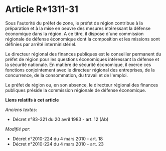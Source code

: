 # Article R*1311-31

Sous l'autorité du préfet de zone, le préfet de région contribue à la préparation et à la mise en oeuvre des mesures
intéressant la défense économique dans la région. A ce titre, il dispose d'une commission régionale de défense économique
dont la composition et les missions sont définies par arrêté interministériel.

Le directeur régional des finances publiques est le conseiller permanent du préfet de région pour les questions économiques
intéressant la défense et la sécurité nationale. En matière de sécurité économique, il exerce ces fonctions conjointement
avec le directeur régional des entreprises, de la concurrence, de la consommation, du travail et de l'emploi.

Le préfet de région ou, en son absence, le directeur régional des finances publiques préside la commission régionale de
défense économique.

**Liens relatifs à cet article**

_Anciens textes_:

  - Décret n°83-321 du 20 avril 1983 - art. 12 (Ab)

_Modifié par_:

  - Décret n°2010-224 du 4 mars 2010 - art. 18
  - Décret n°2010-224 du 4 mars 2010 - art. 23
